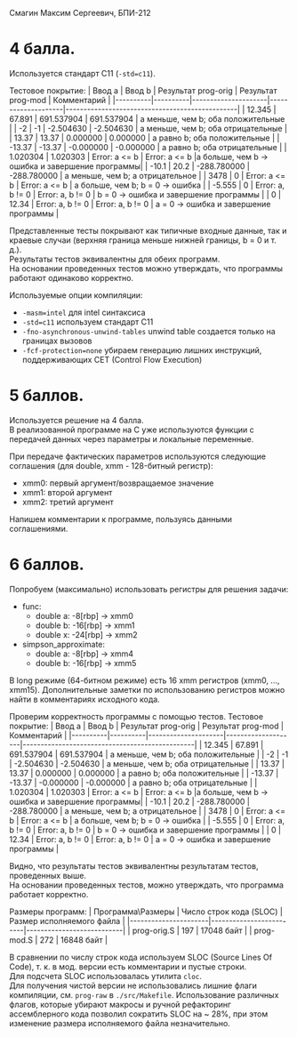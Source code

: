 Смагин Максим Сергеевич, БПИ-212  

# 4 балла.

Используется стандарт C11 (`-std=c11`).  

Тестовое покрытие: 
|  Ввод a  |  Ввод b  | Результат prog-orig | Результат prog-mod |                   Комментарий                  |
|----------|----------|---------------------|--------------------|------------------------------------------------|
|  12.345  |  67.891  |     691.537904      |     691.537904     |       а меньше, чем b; оба положительные       |
|    -2    |    -1    |     -2.504630       |      -2.504630     |       а меньше, чем b; оба отрицательные       |
|  13.37   |  13.37   |      0.000000       |      0.000000      |           а равно b; оба положительные         |
|  -13.37  |  -13.37  |     -0.000000       |     -0.000000      |           а равно b; оба отрицательные         |
| 1.020304 | 1.020303 |    Error: a <= b    |    Error: a <= b   |a больше, чем b -> ошибка и завершение программы|
|  -10.1   |   20.2   |     -288.780000     |     -288.780000    |       a меньше, чем b; а отрицательное         |
|   3478   |     0    |    Error: a <= b    |    Error: a <= b   |      а больше, чем b; b = 0 -> ошибка          |
|  -5.555  |     0    |   Error: a, b != 0  |  Error: a, b != 0  |     b = 0 -> ошибка и завершение программы     |
|     0    |   12.34  |   Error: a, b != 0  |  Error: a, b != 0  |     a = 0 -> ошибка и завершение программы     | 

Представленные тесты покрывают как типичные входные данные, так и краевые случаи (верхняя граница меньше нижней границы, b = 0 и т. д.).  
Результаты тестов эквивалентны для обеих программ.  
На основании проведенных тестов можно утверждать, что программы работают одинаково корректно.  

Используемые опции компиляции:
- `-masm=intel` для intel синтаксиса
- `-std=c11` используем стандарт C11
- `-fno-asynchronous-unwind-tables` unwind table создается только на границах вызовов
- `-fcf-protection=none` убираем генерацию лишних инструкций, поддерживающих CET (Control Flow Execution)

# 5 баллов.

Используется решение на 4 балла.  
В реализованной программе на C уже используются функции с передачей данных через параметры и локальные переменные.  

При передаче фактических параметров используются следующие соглашения (для double, xmm - 128-битный регистр):
- xmm0: первый аргумент/возвращаемое значение
- xmm1: второй аргумент
- xmm2: третий аргумент

Напишем комментарии к программе, пользуясь данными соглашениями.

# 6 баллов.
Попробуем (максимально) использовать регистры для решения задачи:
- func:
    - double a:  -8[rbp] -> xmm0
    - double b: -16[rbp] -> xmm1
    - double x: -24[rbp] -> xmm2
- simpson_approximate:
    - double a:  -8[rbp] -> xmm4
    - double b: -16[rbp] -> xmm5

В long режиме (64-битном режиме) есть 16 xmm регистров (xmm0, ..., xmm15). 
Дополнительные заметки по использованию регистров можно найти в комментариях исходного кода.  

Проверим корректность программы с помощью тестов.
Тестовое покрытие:
|  Ввод a  |  Ввод b  | Результат prog-orig | Результат prog-mod |                   Комментарий                  |
|----------|----------|---------------------|--------------------|------------------------------------------------|
|  12.345  |  67.891  |     691.537904      |     691.537904     |       а меньше, чем b; оба положительные       |
|    -2    |    -1    |     -2.504630       |      -2.504630     |       а меньше, чем b; оба отрицательные       |
|  13.37   |  13.37   |      0.000000       |      0.000000      |           а равно b; оба положительные         |
|  -13.37  |  -13.37  |     -0.000000       |     -0.000000      |           а равно b; оба отрицательные         |
| 1.020304 | 1.020303 |    Error: a <= b    |    Error: a <= b   |a больше, чем b -> ошибка и завершение программы|
|  -10.1   |   20.2   |     -288.780000     |     -288.780000    |       a меньше, чем b; а отрицательное         |
|   3478   |     0    |    Error: a <= b    |    Error: a <= b   |      а больше, чем b; b = 0 -> ошибка          |
|  -5.555  |     0    |   Error: a, b != 0  |  Error: a, b != 0  |     b = 0 -> ошибка и завершение программы     |
|     0    |   12.34  |   Error: a, b != 0  |  Error: a, b != 0  |     a = 0 -> ошибка и завершение программы     | 

Видно, что результаты тестов эквивалентны результатам тестов, проведенных выше.  
На основании проведенных тестов, можно утверждать, что программа работает корректно.  

Размеры программ:
|   Программа\Размеры  | Число строк кода (SLOC) | Размер исполняемого файла |
|----------------------|-------------------------|---------------------------|
|     prog-orig.S      |           197           |         17048 байт        |
|      prog-mod.S      |           272           |         16848 байт        |

В сравнении по числу строк кода используем SLOC (Source Lines Of Code), т. к. в мод. версии есть комментарии и пустые строки.  
Для подсчета SLOC использовалась утилита `cloc`.  
Для получения чистой версии не использовались лишние флаги компиляции, см. `prog-raw` в `./src/Makefile`.
Использование различных флагов, которые убирают макросы и ручной рефакторинг ассемблерного кода позволил сократить SLOC на ~ 28%, при этом изменение размера исполняемого файла незначительно.  